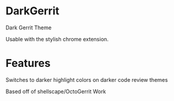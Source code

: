 # DarkGerrit
Dark Gerrit Theme

Usable with the stylish chrome extension.

# Features
Switches to darker highlight colors on darker code review themes


Based off of shellscape/OctoGerrit Work
